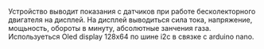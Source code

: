 Устройство выводит показания с датчиков при работе бесколекторного двигателя на дисплей. На дисплей выводиться сила тока, напряжение, мощьность, обороты в минуту, абсолютные занчения газа. Используеться Oled display 128x64 по шине i2c в связке с arduino nano. 
